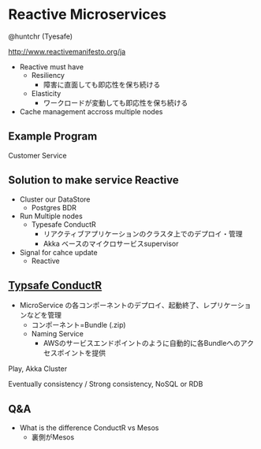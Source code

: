 Reactive Microservices
======================

@huntchr (Tyesafe)

http://www.reactivemanifesto.org/ja

- Reactive must have
    - Resiliency
        - 障害に直面しても即応性を保ち続ける
    - Elasticity
        - ワークロードが変動しても即応性を保ち続ける
- Cache management accross multiple nodes

Example Program
----------------

Customer Service

Solution to make service Reactive
---------------------------------

- Cluster our DataStore
    - Postgres BDR
- Run Multiple nodes
    - Typesafe ConductR
        - リアクティブアプリケーションのクラスタ上でのデプロイ・管理
        - Akka ベースのマイクロサービスsupervisor
- Signal for cahce update
    - Reactive


[Typsafe ConductR](https://www.typesafe.com/products/conductr)
-----------------

- MicroService の各コンポーネントのデプロイ、起動終了、レプリケーションなどを管理
    - コンポーネント=Bundle (.zip)
    - Naming Service
        - AWSのサービスエンドポイントのように自動的に各Bundleへのアクセスポイントを提供

Play, Akka Cluster

Eventually consistency / Strong consistency, NoSQL or RDB


Q&A
----

- What is the difference ConductR vs Mesos
    - 裏側がMesos